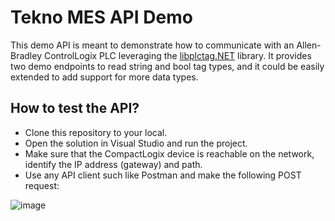 # Tekno MES API Demo

This demo API is meant to demonstrate how to communicate with an Allen-Bradley ControlLogix PLC leveraging the [libplctag.NET](https://github.com/libplctag/libplctag.NET) library. It provides two demo endpoints to read string and bool tag types, and it could be easily extended to add support for more data types.

## How to test the API?

- Clone this repository to your local.
- Open the solution in Visual Studio and run the project.
- Make sure that the CompactLogix device is reachable on the network, identify the IP address (gateway) and path.
- Use any API client such like Postman and make the following POST request:

![image](https://github.com/user-attachments/assets/5c9f32c1-24b2-4bdf-8d7a-6bbc999a4f0b)


